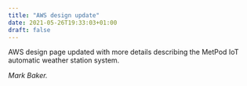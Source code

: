 ```yaml
---
title: "AWS design update"
date: 2021-05-26T19:33:03+01:00
draft: false
---
```


AWS design page updated with more details describing the 
MetPod IoT automatic weather station system.

_Mark Baker._